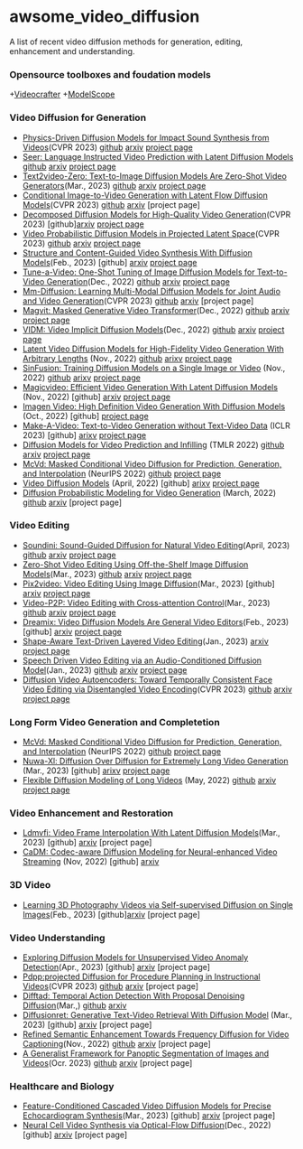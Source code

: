 # awsome_video_diffusion
A list of recent video diffusion methods for generation, editing, enhancement and understanding.


### Opensource toolboxes and foudation models 
+[Videocrafter](https://github.com/VideoCrafter/VideoCrafter) 
+[ModelScope](https://modelscope.cn/models/damo/text-to-video-synthesis/summary)

### Video Diffusion for Generation 
+ [Physics-Driven Diffusion Models for Impact Sound Synthesis from Videos](https://arxiv.org/abs/2303.16897)(CVPR 2023) [github](https://github.com/sukun1045/video-physics-sound-diffusion) [arxiv](https://arxiv.org/abs/2303.16897) [project page](https://sukun1045.github.io/video-physics-sound-diffusion/) 
+ [Seer: Language Instructed Video Prediction with Latent Diffusion Models](https://arxiv.org/abs/2303.14897) [github](https://seervideodiffusion.github.io/) [arxiv](https://arxiv.org/abs/2303.14897) [project page](https://seervideodiffusion.github.io/) 
+ [Text2video-Zero: Text-to-Image Diffusion Models Are Zero-Shot Video Generators](https://arxiv.org/abs/2303.13439)(Mar., 2023) [github](https://github.com/Picsart-AI-Research/Text2Video-Zero) [arxiv](https://arxiv.org/abs/2303.13439) [project page](https://text2video-zero.github.io/) 
+ [Conditional Image-to-Video Generation with Latent Flow Diffusion Models](https://arxiv.org/abs/2303.13744)(CVPR 2023) [github](https://github.com/nihaomiao/CVPR23_LFDM) [arxiv](https://arxiv.org/abs/2303.13744) [project page]
+ [Decomposed Diffusion Models for High-Quality Video Generation](https://arxiv.org/abs/2303.08320)(CVPR 2023) [github][arxiv](https://arxiv.org/abs/2303.08320) [project page](https://modelscope.cn/models/damo/text-to-video-synthesis/summary) 
+ [Video Probabilistic Diffusion Models in Projected Latent Space](https://arxiv.org/abs/2302.07685)(CVPR 2023) [github](https://github.com/sihyun-yu/PVDM) [arxiv](https://arxiv.org/abs/2302.07685) [project page](https://sihyun.me/PVDM/) 
+ [Structure and Content-Guided Video Synthesis With Diffusion Models](https://arxiv.org/abs/2302.03011)(Feb., 2023) [github] [arxiv](https://arxiv.org/abs/2302.03011) [project page](https://research.runwayml.com/gen2) 
+ [Tune-a-Video: One-Shot Tuning of Image Diffusion Models for Text-to-Video Generation](https://arxiv.org/abs/2212.11565)(Dec., 2022) [github](https://github.com/showlab/Tune-A-Video) [arxiv](https://arxiv.org/abs/2212.11565) [project page](https://tuneavideo.github.io/) 
+ [Mm-Diffusion: Learning Multi-Modal Diffusion Models for Joint Audio and Video Generation](https://arxiv.org/abs/2212.09478)(CVPR 2023) [github](https://github.com/researchmm/MM-Diffusion) [arxiv](https://arxiv.org/abs/2212.09478) [project page] 
+ [Magvit: Masked Generative Video Transformer](https://arxiv.org/abs/2212.05199)(Dec., 2022) [github](https://github.com/MAGVIT/magvit) [arxiv](https://arxiv.org/abs/2212.05199) [project page](https://magvit.cs.cmu.edu/) 
+ [VIDM: Video Implicit Diffusion Models](https://arxiv.org/abs/2212.00235)(Dec., 2022) [github](https://github.com/MKFMIKU/VIDM) [arxiv](https://arxiv.org/abs/2212.00235) [project page](https://kfmei.page/vidm/) 
+ [Latent Video Diffusion Models for High-Fidelity Video Generation With Arbitrary Lengths](https://arxiv.org/abs/2211.13221) (Nov., 2022) [github](https://github.com/YingqingHe/LVDM) [arixv](https://arxiv.org/abs/2211.13221) [project page](https://yingqinghe.github.io/LVDM/)
+ [SinFusion: Training Diffusion Models on a Single Image or Video](https://arxiv.org/abs/2211.11743) (Nov., 2022) [github](https://github.com/yanivnik/sinfusion-code) [arixv](https://arxiv.org/abs/2211.11743) [project page](https://yanivnik.github.io/sinfusion/)
+ [Magicvideo: Efficient Video Generation With Latent Diffusion Models](https://arxiv.org/abs/2211.11018) (Nov., 2022) [github] [arxiv](https://arxiv.org/abs/2211.11018) [project page](https://magicvideo.github.io/#)
+ [Imagen Video: High Definition Video Generation With Diffusion Models](https://arxiv.org/abs/2210.02303) (Oct., 2022) [github] [project page](https://imagen.research.google/video/)
+ [Make-A-Video: Text-to-Video Generation without Text-Video Data](https://openreview.net/forum?id=nJfylDvgzlq) (ICLR 2023) [github] [arixv](https://openreview.net/forum?id=nJfylDvgzlq) [project page](https://makeavideo.studio)
+ [Diffusion Models for Video Prediction and Infilling](https://arxiv.org/abs/2206.07696) (TMLR 2022) [github](https://github.com/Tobi-r9/RaMViD) [arxiv](https://arxiv.org/abs/2206.07696) [project page](https://sites.google.com/view/video-diffusion-prediction)
+ [McVd: Masked Conditional Video Diffusion for Prediction, Generation, and Interpolation](https://arxiv.org/abs/2205.09853) (NeurIPS 2022) [github](https://github.com/voletiv/mcvd-pytorch) [project page](https://mask-cond-video-diffusion.github.io)
+ [Video Diffusion Models](https://arxiv.org/abs/2204.03458) (April, 2022) [github] [arixv](https://arxiv.org/abs/2204.03458) [project page](https://video-diffusion.github.io/)
+ [Diffusion Probabilistic Modeling for Video Generation](https://arxiv.org/abs/2203.09481) (March, 2022) [github](https://github.com/buggyyang/RVD) [arxiv](https://arxiv.org/abs/2203.09481) [project page]

### Video Editing
+ [Soundini: Sound-Guided Diffusion for Natural Video Editing](https://arxiv.org/abs/2304.06818)(April, 2023) [github](https://github.com/kuai-lab/soundini-official) [arxiv](https://arxiv.org/abs/2304.06818) [project page](https://kuai-lab.github.io/soundini-gallery/) 
+ [Zero-Shot Video Editing Using Off-the-Shelf Image Diffusion Models](https://arxiv.org/abs/2303.17599)(Mar., 2023) [github](https://github.com/baaivision/vid2vid-zero) [arxiv](https://arxiv.org/abs/2303.17599) [project page](https://huggingface.co/spaces/BAAI/vid2vid-zero) 
+ [Pix2video: Video Editing Using Image Diffusion](https://arxiv.org/abs/2303.12688)(Mar., 2023) [github] [arxiv](https://arxiv.org/abs/2303.12688) [project page](https://duyguceylan.github.io/pix2video.github.io/) 
+ [Video-P2P: Video Editing with Cross-attention Control](https://arxiv.org/abs/2303.04761)(Mar., 2023) [github](https://github.com/ShaoTengLiu/Video-P2P) [arxiv](https://arxiv.org/abs/2303.04761) [project page](https://video-p2p.github.io/) 
+ [Dreamix: Video Diffusion Models Are General Video Editors](https://arxiv.org/abs/2302.01329)(Feb., 2023) [github] [arxiv](https://arxiv.org/abs/2302.01329) [project page](https://dreamix-video-editing.github.io/) 
+ [Shape-Aware Text-Driven Layered Video Editing](https://arxiv.org/abs/2301.13173)(Jan., 2023) [arxiv](https://arxiv.org/abs/2301.13173) [project page](https://text-video-edit.github.io/) 
+ [Speech Driven Video Editing via an Audio-Conditioned Diffusion Model](https://arxiv.org/abs/2301.04474)(Jan., 2023) [github](https://github.com/DanBigioi/DiffusionVideoEditing) [arxiv](https://arxiv.org/abs/2301.04474) [project page](https://danbigioi.github.io/DiffusionVideoEditing/) 
+ [Diffusion Video Autoencoders: Toward Temporally Consistent Face Video Editing via Disentangled Video Encoding](https://arxiv.org/abs/2212.02802)(CVPR 2023) [github](https://github.com/man805/Diffusion-Video-Autoencoders) [arxiv](https://arxiv.org/abs/2212.02802) [project page](https://diff-video-ae.github.io/) 


### Long Form Video Generation and Completetion
+ [McVd: Masked Conditional Video Diffusion for Prediction, Generation, and Interpolation](https://arxiv.org/abs/2205.09853) (NeurIPS 2022) [github](https://github.com/voletiv/mcvd-pytorch) [project page](https://mask-cond-video-diffusion.github.io)
+ [Nuwa-Xl: Diffusion Over Diffusion for Extremely Long Video Generation](https://arxiv.org/abs/2303.12346) (Mar., 2023) [github] [arixv](https://arxiv.org/abs/2303.12346) [project page](https://msra-nuwa.azurewebsites.net/#/)
+ [Flexible Diffusion Modeling of Long Videos](https://arxiv.org/abs/2205.11495) (May, 2022) [github](https://github.com/plai-group/flexible-video-diffusion-modeling) [arxiv](https://arxiv.org/abs/2205.11495) [project page](https://fdmolv.github.io/)

### Video Enhancement and Restoration


+ [Ldmvfi: Video Frame Interpolation With Latent Diffusion Models](https://arxiv.org/abs/2303.09508)(Mar., 2023) [github] [arxiv](https://arxiv.org/abs/2303.09508) [project page]
+ [CaDM: Codec-aware Diffusion Modeling for Neural-enhanced Video Streaming](https://arxiv.org/abs/2211.08428) (Nov, 2022) [github] [arxiv](https://arxiv.org/abs/2211.08428)


### 3D Video
+ [Learning 3D Photography Videos via Self-supervised Diffusion on Single Images](https://arxiv.org/abs/2302.10781)(Feb., 2023) [github][arxiv](https://arxiv.org/abs/2302.10781) [project page] 

### Video Understanding

+ [Exploring Diffusion Models for Unsupervised Video Anomaly Detection](https://arxiv.org/abs/2304.05841)(Apr., 2023) [github] [arxiv](https://arxiv.org/abs/2304.05841) [project page]
+ [Pdpp:projected Diffusion for Procedure Planning in Instructional Videos](https://arxiv.org/abs/2303.14676)(CVPR 2023) [github](https://github.com/MCG-NJU/PDPP) [arxiv](https://arxiv.org/abs/2303.14676) [project page]
+ [Difftad: Temporal Action Detection With Proposal Denoising Diffusion](https://arxiv.org/abs/2303.14863)(Mar.,) [github](https://github.com/sauradip/DiffusionTAD) [arxiv](https://arxiv.org/abs/2303.14863)
+ [Diffusionret: Generative Text-Video Retrieval With Diffusion Model](https://arxiv.org/abs/2303.09867) (Mar., 2023) [github] [arxiv](https://arxiv.org/abs/2303.09867) [project page]
+ [Refined Semantic Enhancement Towards Frequency Diffusion for Video Captioning](https://arxiv.org/abs/2211.15076)(Nov., 2022) [github](https://github.com/lzp870/RSFD) [arxiv](https://arxiv.org/abs/2211.15076) [project page]
+ [A Generalist Framework for Panoptic Segmentation of Images and Videos](https://arxiv.org/abs/2210.06366)(Ocr. 2023) [github](https://github.com/google-research/pix2seq) [arxiv](https://arxiv.org/abs/2210.06366) [project page]


### Healthcare and Biology
+ [Feature-Conditioned Cascaded Video Diffusion Models for Precise Echocardiogram Synthesis](https://arxiv.org/abs/2303.12644)(Mar., 2023) [github] [arxiv](https://arxiv.org/abs/2303.12644) [project page]
+ [Neural Cell Video Synthesis via Optical-Flow Diffusion](https://arxiv.org/abs/2212.03250)(Dec., 2022) [github] [arxiv](https://arxiv.org/abs/2212.03250) [project page]
